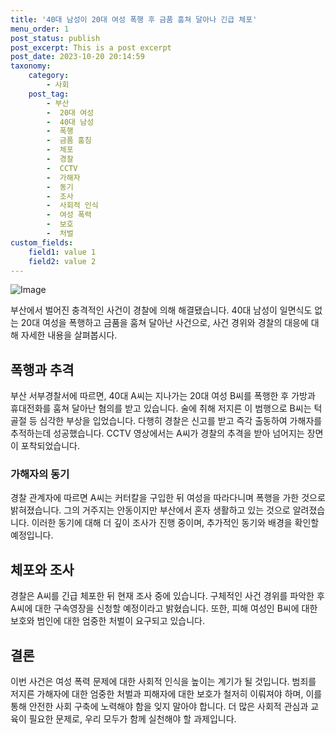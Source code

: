 ```yaml
---
title: '40대 남성이 20대 여성 폭행 후 금품 훔쳐 달아나 긴급 체포'
menu_order: 1
post_status: publish
post_excerpt: This is a post excerpt
post_date: 2023-10-20 20:14:59
taxonomy:
    category:
        - 사회
    post_tag:
        - 부산
        -  20대 여성
        -  40대 남성
        -  폭행
        -  금품 훔침
        -  체포
        -  경찰
        -  CCTV
        -  가해자
        -  동기
        -  조사
        -  사회적 인식
        -  여성 폭력
        -  보호
        -  처벌
custom_fields:
    field1: value 1
    field2: value 2
---
```


![Image](https://imgnews.pstatic.net/image/011/2024/02/07/0004296971_001_20240207094703470.jpg?type=w647)


부산에서 벌어진 충격적인 사건이 경찰에 의해 해결됐습니다. 40대 남성이 일면식도 없는 20대 여성을 폭행하고 금품을 훔쳐 달아난 사건으로, 사건 경위와 경찰의 대응에 대해 자세한 내용을 살펴봅시다.

## 폭행과 추격
부산 서부경찰서에 따르면, 40대 A씨는 지나가는 20대 여성 B씨를 폭행한 후 가방과 휴대전화를 훔쳐 달아난 혐의를 받고 있습니다. 술에 취해 저지른 이 범행으로 B씨는 턱 골절 등 심각한 부상을 입었습니다. 다행히 경찰은 신고를 받고 즉각 출동하여 가해자를 추적하는데 성공했습니다. CCTV 영상에서는 A씨가 경찰의 추격을 받아 넘어지는 장면이 포착되었습니다.

### 가해자의 동기
경찰 관계자에 따르면 A씨는 커터칼을 구입한 뒤 여성을 따라다니며 폭행을 가한 것으로 밝혀졌습니다. 그의 거주지는 안동이지만 부산에서 혼자 생활하고 있는 것으로 알려졌습니다. 이러한 동기에 대해 더 깊이 조사가 진행 중이며, 추가적인 동기와 배경을 확인할 예정입니다.

## 체포와 조사
경찰은 A씨를 긴급 체포한 뒤 현재 조사 중에 있습니다. 구체적인 사건 경위를 파악한 후 A씨에 대한 구속영장을 신청할 예정이라고 밝혔습니다. 또한, 피해 여성인 B씨에 대한 보호와 범인에 대한 엄중한 처벌이 요구되고 있습니다.

## 결론
이번 사건은 여성 폭력 문제에 대한 사회적 인식을 높이는 계기가 될 것입니다. 범죄를 저지른 가해자에 대한 엄중한 처벌과 피해자에 대한 보호가 철저히 이뤄져야 하며, 이를 통해 안전한 사회 구축에 노력해야 함을 잊지 말아야 합니다. 더 많은 사회적 관심과 교육이 필요한 문제로, 우리 모두가 함께 실천해야 할 과제입니다.
